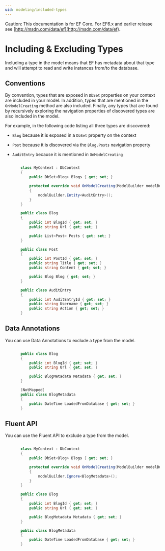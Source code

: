 ```yaml
---
uid: modeling/included-types
---
```

Caution: This documentation is for EF Core. For EF6.x and earlier release see [http://msdn.com/data/ef](http://msdn.com/data/ef).

# Including & Excluding Types

Including a type in the model means that EF has metadata about that type and will attempt to read and write instances from/to the database.

## Conventions

By convention, types that are exposed in `DbSet` properties on your context are included in your model. In addition, types that are mentioned in the `OnModelCreating` method are also included. Finally, any types that are found by recursively exploring the navigation properties of discovered types are also included in the model.

For example, in the following code listing all three types are discovered:
   * `Blog` because it is exposed in a `DbSet` property on the context

   * `Post` because it is discovered via the `Blog.Posts` navigation property

   * `AuditEntry` because it is mentioned in `OnModelCreating`

<!-- [!code-csharp[Main](samples/Modeling/Conventions/Samples/IncludedTypes.cs?highlight=3,7,16)] -->

````c#

       class MyContext : DbContext
       {
           public DbSet<Blog> Blogs { get; set; }

           protected override void OnModelCreating(ModelBuilder modelBuilder)
           {
               modelBuilder.Entity<AuditEntry>();
           }
       }

       public class Blog
       {
           public int BlogId { get; set; }
           public string Url { get; set; }

           public List<Post> Posts { get; set; }
       }

       public class Post
       {
           public int PostId { get; set; }
           public string Title { get; set; }
           public string Content { get; set; }

           public Blog Blog { get; set; }
       }

       public class AuditEntry
       {
           public int AuditEntryId { get; set; }
           public string Username { get; set; }
           public string Action { get; set; }
       }

   ````

## Data Annotations

You can use Data Annotations to exclude a type from the model.

<!-- [!code-csharp[Main](samples/Modeling/DataAnnotations/Samples/IgnoreType.cs?highlight=9)] -->

````c#

       public class Blog
       {
           public int BlogId { get; set; }
           public string Url { get; set; }

           public BlogMetadata Metadata { get; set; }
       }

       [NotMapped]
       public class BlogMetadata
       {
           public DateTime LoadedFromDatabase { get; set; }
       }

   ````

## Fluent API

You can use the Fluent API to exclude a type from the model.

<!-- [!code-csharp[Main](samples/Modeling/FluentAPI/Samples/IgnoreType.cs?highlight=7)] -->

````c#

       class MyContext : DbContext
       {
           public DbSet<Blog> Blogs { get; set; }

           protected override void OnModelCreating(ModelBuilder modelBuilder)
           {
               modelBuilder.Ignore<BlogMetadata>();
           }
       }

       public class Blog
       {
           public int BlogId { get; set; }
           public string Url { get; set; }

           public BlogMetadata Metadata { get; set; }
       }

       public class BlogMetadata
       {
           public DateTime LoadedFromDatabase { get; set; }
       }

   ````
